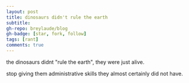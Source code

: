 ```yaml
---
layout: post
title: dinosaurs didn't rule the earth
subtitle: 
gh-repo: breylaude/blog
gh-badge: [star, fork, follow]
tags: [rant]
comments: true
---
```


the dinosaurs didnt "rule the earth", they were just alive.

stop giving them administrative skills they almost certainly did not have.
